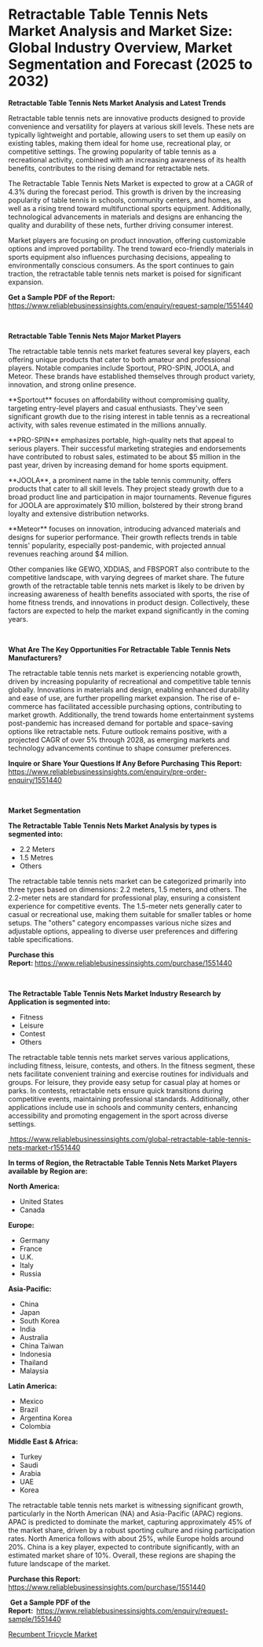 <p><h1>Retractable Table Tennis Nets Market Analysis and Market Size: Global Industry Overview, Market Segmentation and Forecast (2025 to 2032)</h1></p><p><strong>Retractable Table Tennis Nets Market Analysis and Latest Trends</strong></p>
<p><p>Retractable table tennis nets are innovative products designed to provide convenience and versatility for players at various skill levels. These nets are typically lightweight and portable, allowing users to set them up easily on existing tables, making them ideal for home use, recreational play, or competitive settings. The growing popularity of table tennis as a recreational activity, combined with an increasing awareness of its health benefits, contributes to the rising demand for retractable nets.</p><p>The Retractable Table Tennis Nets Market is expected to grow at a CAGR of 4.3% during the forecast period. This growth is driven by the increasing popularity of table tennis in schools, community centers, and homes, as well as a rising trend toward multifunctional sports equipment. Additionally, technological advancements in materials and designs are enhancing the quality and durability of these nets, further driving consumer interest. </p><p>Market players are focusing on product innovation, offering customizable options and improved portability. The trend toward eco-friendly materials in sports equipment also influences purchasing decisions, appealing to environmentally conscious consumers. As the sport continues to gain traction, the retractable table tennis nets market is poised for significant expansion.</p></p>
<p><strong>Get a Sample PDF of the Report:&nbsp;</strong> <a href="https://www.reliablebusinessinsights.com/enquiry/request-sample/1551440?utm_campaign=97&utm_medium=2&utm_source=Github&utm_content=ia&utm_term=06022025&utm_id=retractable-table-tennis-nets">https://www.reliablebusinessinsights.com/enquiry/request-sample/1551440</a></p>
<p>&nbsp;</p>
<p><strong>Retractable Table Tennis Nets Major Market Players</strong></p>
<p><p>The retractable table tennis nets market features several key players, each offering unique products that cater to both amateur and professional players. Notable companies include Sportout, PRO-SPIN, JOOLA, and Meteor. These brands have established themselves through product variety, innovation, and strong online presence.</p><p>**Sportout** focuses on affordability without compromising quality, targeting entry-level players and casual enthusiasts. They've seen significant growth due to the rising interest in table tennis as a recreational activity, with sales revenue estimated in the millions annually.</p><p>**PRO-SPIN** emphasizes portable, high-quality nets that appeal to serious players. Their successful marketing strategies and endorsements have contributed to robust sales, estimated to be about $5 million in the past year, driven by increasing demand for home sports equipment.</p><p>**JOOLA**, a prominent name in the table tennis community, offers products that cater to all skill levels. They project steady growth due to a broad product line and participation in major tournaments. Revenue figures for JOOLA are approximately $10 million, bolstered by their strong brand loyalty and extensive distribution networks.</p><p>**Meteor** focuses on innovation, introducing advanced materials and designs for superior performance. Their growth reflects trends in table tennis' popularity, especially post-pandemic, with projected annual revenues reaching around $4 million.</p><p>Other companies like GEWO, XDDIAS, and FBSPORT also contribute to the competitive landscape, with varying degrees of market share. The future growth of the retractable table tennis nets market is likely to be driven by increasing awareness of health benefits associated with sports, the rise of home fitness trends, and innovations in product design. Collectively, these factors are expected to help the market expand significantly in the coming years.</p></p>
<p>&nbsp;</p>
<p><strong>What Are The Key Opportunities For Retractable Table Tennis Nets Manufacturers?</strong></p>
<p><p>The retractable table tennis nets market is experiencing notable growth, driven by increasing popularity of recreational and competitive table tennis globally. Innovations in materials and design, enabling enhanced durability and ease of use, are further propelling market expansion. The rise of e-commerce has facilitated accessible purchasing options, contributing to market growth. Additionally, the trend towards home entertainment systems post-pandemic has increased demand for portable and space-saving options like retractable nets. Future outlook remains positive, with a projected CAGR of over 5% through 2028, as emerging markets and technology advancements continue to shape consumer preferences.</p></p>
<p><strong>Inquire or Share Your Questions If Any Before Purchasing This Report:</strong> <a href="https://www.reliablebusinessinsights.com/enquiry/pre-order-enquiry/1551440?utm_campaign=97&utm_medium=2&utm_source=Github&utm_content=ia&utm_term=06022025&utm_id=retractable-table-tennis-nets">https://www.reliablebusinessinsights.com/enquiry/pre-order-enquiry/1551440</a></p>
<p>&nbsp;</p>
<p><strong>Market Segmentation</strong></p>
<p><strong>The Retractable Table Tennis Nets Market Analysis by types is segmented into:</strong></p>
<p><ul><li>2.2 Meters</li><li>1.5 Metres</li><li>Others</li></ul></p>
<p><p>The retractable table tennis nets market can be categorized primarily into three types based on dimensions: 2.2 meters, 1.5 meters, and others. The 2.2-meter nets are standard for professional play, ensuring a consistent experience for competitive events. The 1.5-meter nets generally cater to casual or recreational use, making them suitable for smaller tables or home setups. The "others" category encompasses various niche sizes and adjustable options, appealing to diverse user preferences and differing table specifications.</p></p>
<p><strong>Purchase this Report:&nbsp;</strong><a href="https://www.reliablebusinessinsights.com/purchase/1551440?utm_campaign=97&utm_medium=2&utm_source=Github&utm_content=ia&utm_term=06022025&utm_id=retractable-table-tennis-nets">https://www.reliablebusinessinsights.com/purchase/1551440</a></p>
<p>&nbsp;</p>
<p><strong>The Retractable Table Tennis Nets Market Industry Research by Application is segmented into:</strong></p>
<p><ul><li>Fitness</li><li>Leisure</li><li>Contest</li><li>Others</li></ul></p>
<p><p>The retractable table tennis nets market serves various applications, including fitness, leisure, contests, and others. In the fitness segment, these nets facilitate convenient training and exercise routines for individuals and groups. For leisure, they provide easy setup for casual play at homes or parks. In contests, retractable nets ensure quick transitions during competitive events, maintaining professional standards. Additionally, other applications include use in schools and community centers, enhancing accessibility and promoting engagement in the sport across diverse settings.</p></p>
<p><a href="https://www.reliablebusinessinsights.com/global-retractable-table-tennis-nets-market-r1551440?utm_campaign=97&utm_medium=2&utm_source=Github&utm_content=ia&utm_term=06022025&utm_id=retractable-table-tennis-nets">&nbsp;https://www.reliablebusinessinsights.com/global-retractable-table-tennis-nets-market-r1551440</a></p>
<p><strong>In terms of Region, the Retractable Table Tennis Nets Market Players available by Region are:</strong></p>
<p>
    <p> <strong> North America: </strong>
        <ul>
            <li>United States</li>
            <li>Canada</li>
        </ul>
        </p> 
    <p> <strong> Europe: </strong>
        <ul>
            <li>Germany</li>
            <li>France</li>
            <li>U.K.</li>
            <li>Italy</li>
            <li>Russia</li>
        </ul>
        </p> 
    <p> <strong> Asia-Pacific: </strong>
        <ul>
            <li>China</li>
            <li>Japan</li>
            <li>South Korea</li>
            <li>India</li>
            <li>Australia</li>
            <li>China Taiwan</li>
            <li>Indonesia</li>
            <li>Thailand</li>
            <li>Malaysia</li>
        </ul>
        </p> 
    <p> <strong> Latin America: </strong>
        <ul>
            <li>Mexico</li>
            <li>Brazil</li>
            <li>Argentina Korea</li>
            <li>Colombia</li>
        </ul>
        </p> 
    <p> <strong> Middle East & Africa: </strong>
        <ul>
            <li>Turkey</li>
            <li>Saudi</li>
            <li>Arabia</li>
            <li>UAE</li>
            <li>Korea</li>
        </ul>
    </p>
    </p>
<p><p>The retractable table tennis nets market is witnessing significant growth, particularly in the North American (NA) and Asia-Pacific (APAC) regions. APAC is predicted to dominate the market, capturing approximately 45% of the market share, driven by a robust sporting culture and rising participation rates. North America follows with about 25%, while Europe holds around 20%. China is a key player, expected to contribute significantly, with an estimated market share of 10%. Overall, these regions are shaping the future landscape of the market.</p></p>
<p><strong>Purchase this Report: </strong><a href="https://www.reliablebusinessinsights.com/purchase/1551440?utm_campaign=97&utm_medium=2&utm_source=Github&utm_content=ia&utm_term=06022025&utm_id=retractable-table-tennis-nets">https://www.reliablebusinessinsights.com/purchase/1551440</a></p>
<p>&nbsp;<strong>Get a Sample PDF of the Report:&nbsp;&nbsp;</strong><a href="https://www.reliablebusinessinsights.com/enquiry/request-sample/1551440?utm_campaign=97&utm_medium=2&utm_source=Github&utm_content=ia&utm_term=06022025&utm_id=retractable-table-tennis-nets">https://www.reliablebusinessinsights.com/enquiry/request-sample/1551440</a></p>
<p><strong></strong></p>
<p><p><a href="https://github.com/daphnyvashdi/Market-Research-Report-List-1/blob/main/recumbent-tricycle-market.md?utm_campaign=97&utm_medium=2&utm_source=Github&utm_content=ia&utm_term=06022025&utm_id=retractable-table-tennis-nets">Recumbent Tricycle Market</a></p></p>